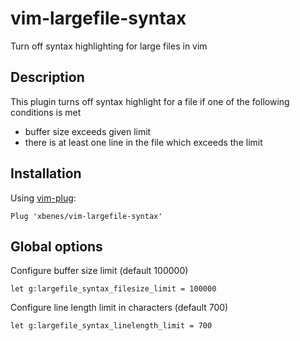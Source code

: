 # vim-largefile-syntax

Turn off syntax highlighting for large files in vim

## Description
This plugin turns off syntax highlight for a file if one of the following conditions is met
* buffer size exceeds given limit
* there is at least one line in the file which exceeds the limit

## Installation
Using [vim-plug](https://github.com/junegunn/vim-plug):

```vim
Plug 'xbenes/vim-largefile-syntax'
```

## Global options
Configure buffer size limit (default 100000)

```vim
let g:largefile_syntax_filesize_limit = 100000
```

Configure line length limit in characters (default 700)

```vim
let g:largefile_syntax_linelength_limit = 700
```
